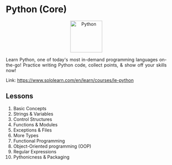 # Python (Core)

<p align="center">
    <img src="https://lecontent.sololearn.com/material-images/7c95e1d635fb48958282d7129be5cdbd-PythonDeveloper.png" alt="Python" width="100px" height="auto"></p>
<p align="justify">
    Learn Python, one of today's most in-demand programming languages on-the-go! Practice writing Python code, collect points, & show off your skills now!
</p>

Link: https://www.sololearn.com/en/learn/courses/le-python

## Lessons

1. Basic Concepts
2. Strings & Variables
3. Control Structures
4. Functions & Modules
5. Exceptions & Files
6. More Types
7. Functional Programming
8. Object-Oriented programming (OOP)
9. Regular Expressions
10. Pythonicness & Packaging